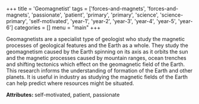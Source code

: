 +++
title = 'Geomagnetist'
tags = ['forces-and-magnets', 'forces-and-magnets', 'passionate', 'patient', 'primary', 'primary', 'science', 'science-primary', 'self-motivated', 'year-1', 'year-2', 'year-3', 'year-4', 'year-5', 'year-6']
categories = []
menu = "main"
+++

Geomagnetists are a specialist type of geologist who study the magnetic processes of geological features and the Earth as a whole. They study the geomagnetism caused by the Earth spinning on its axis as it orbits the sun and the magnetic processes caused by mountain ranges, ocean trenches and shifting tectonics which effect on the geomagnetic field of the Earth. This research informs the understanding of formation of the Earth and other planets. It is useful in industry as studying the magnetic fields of the Earth can help predict where resources might be situated.

<strong>Attributes: </strong>self-motivated, patient, passionate
